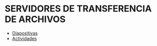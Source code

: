 # SERVIDORES DE TRANSFERENCIA DE ARCHIVOS

- [Diapositivas](http://jamj2000.github.io/despliegueaplicacionesweb/4/diapositivas)
- [Actividades](http://jamj2000.github.io/despliegueaplicacionesweb/4/actividades)



